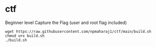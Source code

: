 # ctf
Beginner level Capture the Flag (user and root flag included)

```
wget https://raw.githubusercontent.com/npmaharaj1/ctf/main/build.sh
chmod u+x build.sh
./build.sh
```